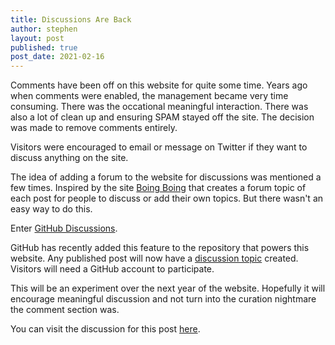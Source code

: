 ```yaml
---
title: Discussions Are Back
author: stephen
layout: post
published: true
post_date: 2021-02-16
---
```

Comments have been off on this website for quite some time. Years ago when comments were enabled, the management became very time consuming. There was the occational meaningful interaction. There was also a lot of clean up and ensuring SPAM stayed off the site. The decision was made to remove comments entirely. 

Visitors were encouraged to email or message on Twitter if they want to discuss anything on the site. 

The idea of adding a forum to the website for discussions was mentioned a few times. Inspired by the site [Boing Boing](https://bbs.boingboing.net/) that creates a forum topic of each post for people to discuss or add their own topics. But there wasn't an easy way to do this. 

Enter [GitHub Discussions](https://github.blog/2020-05-06-new-from-satellite-2020-github-codespaces-github-discussions-securing-code-in-private-repositories-and-more/#discussions).

GitHub has recently added this feature to the repository that powers this website. Any published post will now have a [discussion topic](https://github.com/swoicik/swoicik.github.io/discussions) created. Visitors will need a GitHub account to participate. 

This will be an experiment over the next year of the website. Hopefully it will encourage meaningful discussion and not turn into the curation nightmare the comment section was. 

You can visit the discussion for this post [here](https://github.com/swoicik/swoicik.github.io/discussions/4). 
